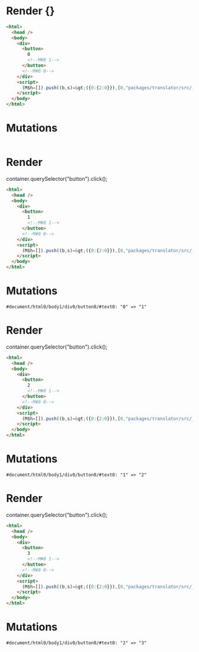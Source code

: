 # Render {}
```html
<html>
  <head />
  <body>
    <div>
      <button>
        0
        <!--M#0 1-->
      </button>
      <!--M#0 0-->
    </div>
    <script>
      (M$h=[]).push((b,s)=&gt;({0:{2:0}}),[0,"packages/translator/src/__tests__/fixtures/basic-counter/template.marko_0_clickCount",])
    </script>
  </body>
</html>
```

# Mutations
```

```


# Render 
container.querySelector("button").click();

```html
<html>
  <head />
  <body>
    <div>
      <button>
        1
        <!--M#0 1-->
      </button>
      <!--M#0 0-->
    </div>
    <script>
      (M$h=[]).push((b,s)=&gt;({0:{2:0}}),[0,"packages/translator/src/__tests__/fixtures/basic-counter/template.marko_0_clickCount",])
    </script>
  </body>
</html>
```

# Mutations
```
#document/html0/body1/div0/button0/#text0: "0" => "1"
```


# Render 
container.querySelector("button").click();

```html
<html>
  <head />
  <body>
    <div>
      <button>
        2
        <!--M#0 1-->
      </button>
      <!--M#0 0-->
    </div>
    <script>
      (M$h=[]).push((b,s)=&gt;({0:{2:0}}),[0,"packages/translator/src/__tests__/fixtures/basic-counter/template.marko_0_clickCount",])
    </script>
  </body>
</html>
```

# Mutations
```
#document/html0/body1/div0/button0/#text0: "1" => "2"
```


# Render 
container.querySelector("button").click();

```html
<html>
  <head />
  <body>
    <div>
      <button>
        3
        <!--M#0 1-->
      </button>
      <!--M#0 0-->
    </div>
    <script>
      (M$h=[]).push((b,s)=&gt;({0:{2:0}}),[0,"packages/translator/src/__tests__/fixtures/basic-counter/template.marko_0_clickCount",])
    </script>
  </body>
</html>
```

# Mutations
```
#document/html0/body1/div0/button0/#text0: "2" => "3"
```